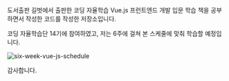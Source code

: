 도서출판 길벗에서 출판한 코딩 자율학습 Vue.js 프런트엔드 개발 입문 학습 책을 공부하면서 작성한 코드를 작성한 저장소입니다.

코딩 자율학습단 14기에 참여하였고, 저는 6주에 걸쳐 본 스케줄에 맞춰 학습할 예정입니다.

![six-week-vue-js-schedule](https://github.com/user-attachments/assets/e5bd9de8-7279-4810-b35a-55a6922a190e)


감사합니다.
